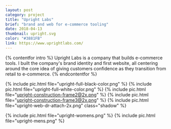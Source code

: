 ```yaml
---
layout: post
category: project
title: "Upright Labs"
brief: "brand and web for e-commerce tooling"
date: 2018-04-13
thumbnail: upright.svg
color: "#3881FB"
link: https://www.uprightlabs.com/
---
```

{% contentfor intro %}
Upright Labs is a company that builds e-commerce tools. I built the company's brand identity and first website, all centering around the core idea of giving customers confidence as they transition from retail to e-commerce.
{% endcontentfor %}

{% include pic.html file="upright-full-black-color.png" %}
{% include pic.html file="upright-full-white-color.png" %}
{% include pic.html file="upright-construction-frame2@2x.png" %}
{% include pic.html file="upright-construction-frame3@2x.png" %}
{% include pic.html file="upright-web-dr-attach-2x.png" class="shadow" %}
<div class="two-column">
{% include pic.html file="upright-womens.png" %}
{% include pic.html file="upright-mens.png" %}
</div>

